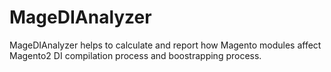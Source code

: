 # MageDIAnalyzer

MageDIAnalyzer helps to calculate and report how Magento modules affect Magento2 DI compilation process and boostrapping process.